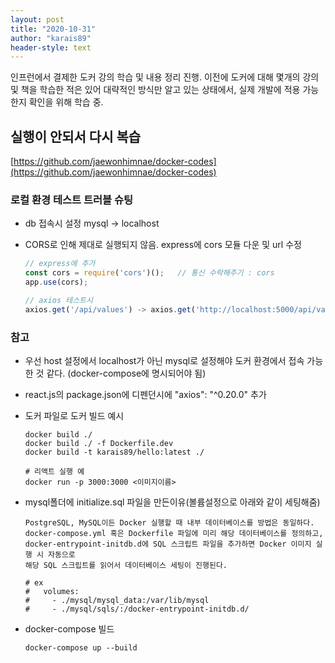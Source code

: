 ```yaml
---
layout: post
title: "2020-10-31"
author: "karais89"
header-style: text
---
```


인프런에서 결제한 도커 강의 학습 및 내용 정리 진행.
이전에 도커에 대해 몇개의 강의 및 책을 학습한 적은 있어 대략적인 방식만 알고 있는 상태에서, 실제 개발에 적용 가능한지 확인을 위해 학습 중.

## 실행이 안되서 다시 복습

[https://github.com/jaewonhimnae/docker-codes](https://github.com/jaewonhimnae/docker-codes)

### 로컬 환경 테스트 트러블 슈팅

- db 접속시 설정 mysql → localhost
- CORS로 인해 제대로 실행되지 않음. express에 cors 모듈 다운 및 url 수정

    ```jsx
    // express에 추가
    const cors = require('cors')();   // 통신 수락해주기 : cors
    app.use(cors);

    // axios 테스트시
    axios.get('/api/values') -> axios.get('http://localhost:5000/api/values')
    ```

### 참고

- 우선 host 설정에서 localhost가 아닌 mysql로 설정해야 도커 환경에서 접속 가능한 것 같다. (docker-compose에 명시되어야 됨)
- react.js의 package.json에 디펜던시에 "axios": "^0.20.0" 추가
- 도커 파일로 도커 빌드 예시

    ```docker
    docker build ./
    docker build ./ -f Dockerfile.dev
    docker build -t karais89/hello:latest ./

    # 리액트 실행 예
    docker run -p 3000:3000 <이미지이름>
    ```

- mysql폴더에 initialize.sql 파일을 만든이유(볼륨설정으로 아래와 같이 세팅해줌)

    ```docker
    PostgreSQL, MySQL이든 Docker 실행할 때 내부 데이터베이스를 방법은 동일하다. 
    docker-compose.yml 혹은 Dockerfile 파일에 미리 해당 데이터베이스를 정의하고, 
    docker-entrypoint-initdb.d에 SQL 스크립트 파일을 추가하면 Docker 이미지 실행 시 자동으로 
    해당 SQL 스크립트를 읽어서 데이터베이스 세팅이 진행된다.

    # ex
    #   volumes:
    #     - ./mysql/mysql_data:/var/lib/mysql
    #     - ./mysql/sqls/:/docker-entrypoint-initdb.d/
    ```

- docker-compose 빌드

    ```docker
    docker-compose up --build
    ```